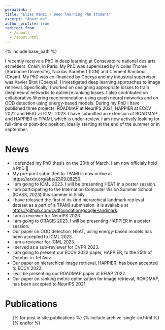 ```yaml
---
permalink: /
title: "Elias Ramzi - Deep learning PhD student"
excerpt: "About me"
author_profile: true
redirect_from:
  - /about/
  - /about.html
---
```


{% include base_path %}

I recently receive a PhD in deep learning at Consevatoire national des arts et métiers, Cnam, in Paris. My PhD was supervised by Nicolas Thome (Sorbonne Université), Nicolas Audebert (IGN) and Clément Rambour (Cnam).
My PhD was co-financed by Coexya and my industrial supervisor was Xavier Bitot (Coexya).
I investigated deep learning approaches to image retrieval. Specifically, I worked on designing appropriate losses to train deep neural networks to optimize ranking losses. I also contributed on collaborative filtering recommendation using graph neural networks and on OOD detection using energy-based models.
During my PhD I have published three projects, ROADMAP at NeurIPS 2021, HAPPIER at ECCV 2022 and HEAT at ICML 2023. I have submitted an extension of ROADMAP and HAPPIER to TPAMI, which is under-review.
I am now actively looking for full-time or post-doc position, ideally starting at the end of the summer or in september.

<!-- A data-driven personal website
====== -->

News
======
* I defended my PhD thesis on the 20th of March. I am now officialy hold a PhD 🎉
* My pre-print submitted to TPAMI is now online at https://arxiv.org/abs/2309.08250.
* I am going to ICML 2023. I will be presenting HEAT in a poster session.
* I am participating to the Internation Computer Vision Summer School (ICVSS, 2023) this summer in Sicily.
* I have released the first of its kind hierarchical landmark retrieval dataset as a part of a TPAMI submission. It is available at https://github.com/cvdfoundation/google-landmark.
* I am a reviewer for NeurIPS 2023.
* I am going to ORASIS 2023. I will be presenting HAPPIER in a poster session.
* Our paper on OOD detection, HEAT, using energy-based models has been accepted to ICML 2023.
* I am a reviewer for ICML 2023.
* I served as a sub-reviewer for CVPR 2023.
* I am going to present our ECCV 2022 paper, HAPPIER, to the 25th of October in Tel Aviv.
* Our paper on hierarchical image retrieval, HAPPIER, has been accepted to ECCV 2022.
* I will be presenting our ROADMAP paper at RFIAP 2022.
* Our paper on ranking metric optimization for image retrieval, ROADMAP, has been accepted to NeurIPS 2021.


Publications
======
  <ul>{% for post in site.publications %}
    {% include archive-single-cv.html %}
  {% endfor %}</ul>
